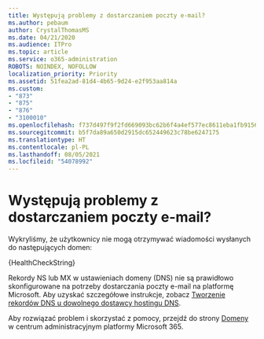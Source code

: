 ```yaml
---
title: Występują problemy z dostarczaniem poczty e-mail?
ms.author: pebaum
author: CrystalThomasMS
ms.date: 04/21/2020
ms.audience: ITPro
ms.topic: article
ms.service: o365-administration
ROBOTS: NOINDEX, NOFOLLOW
localization_priority: Priority
ms.assetid: 51fea2ad-81d4-4b65-9d24-e2f953aa814a
ms.custom:
- "873"
- "875"
- "876"
- "3100010"
ms.openlocfilehash: f737d497f9f2fd669093bc62b6f4a4ef577ec8611eba1fb915647a7fe8100e6e
ms.sourcegitcommit: b5f7da89a650d2915dc652449623c78be6247175
ms.translationtype: HT
ms.contentlocale: pl-PL
ms.lasthandoff: 08/05/2021
ms.locfileid: "54078992"
---
```

# <a name="having-email-delivery-issues"></a>Występują problemy z dostarczaniem poczty e-mail?

Wykryliśmy, że użytkownicy nie mogą otrzymywać wiadomości wysłanych do następujących domen:
  
{HealthCheckString}
  
Rekordy NS lub MX w ustawieniach domeny (DNS) nie są prawidłowo skonfigurowane na potrzeby dostarczania poczty e-mail na platformę Microsoft. Aby uzyskać szczegółowe instrukcje, zobacz [Tworzenie rekordów DNS u dowolnego dostawcy hostingu DNS](https://docs.microsoft.com/microsoft-365/admin/get-help-with-domains/create-dns-records-at-any-dns-hosting-provider).
  
Aby rozwiązać problem i skorzystać z pomocy, przejdź do strony [Domeny](https://admin.microsoft.com/adminportal/home#/Domains) w centrum administracyjnym platformy Microsoft 365.
  
  